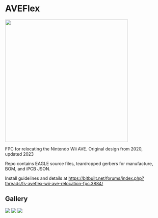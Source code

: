 # AVEFlex

<img src="https://github.com/mackieks/AVEFlex/assets/49252894/c97cce75-68d5-4464-b857-13bbfec3fc29" width="400" >

FPC for relocating the Nintendo Wii AVE. Original design from 2020, updated 2023

Repo contains EAGLE source files, teardropped gerbers for manufacture, BOM, and iPCB JSON.

Install guidelines and details at https://bitbuilt.net/forums/index.php?threads/fs-aveflex-wii-ave-relocation-fpc.3884/

## Gallery

<img src="https://github.com/mackieks/AVEFlex/blob/main/images/IMG_20201007_172741edit.jpg?raw=true">

<img src="https://github.com/mackieks/AVEFlex/blob/main/images/IMG_20201007_180139~2.jpg?raw=true">

<img src="https://github.com/mackieks/AVEFlex/blob/main/images/preomega.jpg?raw=true">




